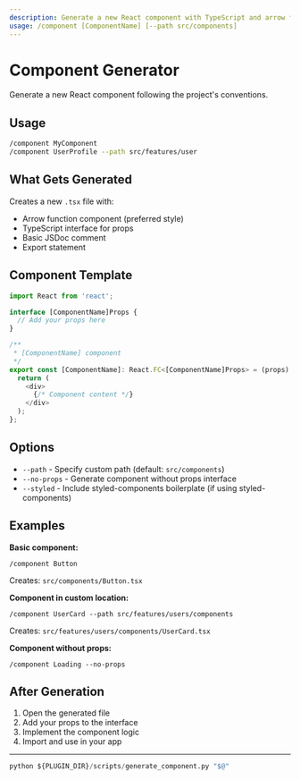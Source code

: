 ```yaml
---
description: Generate a new React component with TypeScript and arrow function syntax
usage: /component [ComponentName] [--path src/components]
---
```


# Component Generator

Generate a new React component following the project's conventions.

## Usage

```bash
/component MyComponent
/component UserProfile --path src/features/user
```

## What Gets Generated

Creates a new `.tsx` file with:
- Arrow function component (preferred style)
- TypeScript interface for props
- Basic JSDoc comment
- Export statement

## Component Template

```typescript
import React from 'react';

interface [ComponentName]Props {
  // Add your props here
}

/**
 * [ComponentName] component
 */
export const [ComponentName]: React.FC<[ComponentName]Props> = (props) => {
  return (
    <div>
      {/* Component content */}
    </div>
  );
};
```

## Options

- `--path` - Specify custom path (default: `src/components`)
- `--no-props` - Generate component without props interface
- `--styled` - Include styled-components boilerplate (if using styled-components)

## Examples

**Basic component:**
```
/component Button
```
Creates: `src/components/Button.tsx`

**Component in custom location:**
```
/component UserCard --path src/features/users/components
```
Creates: `src/features/users/components/UserCard.tsx`

**Component without props:**
```
/component Loading --no-props
```

## After Generation

1. Open the generated file
2. Add your props to the interface
3. Implement the component logic
4. Import and use in your app

---

```python
python ${PLUGIN_DIR}/scripts/generate_component.py "$@"
```
